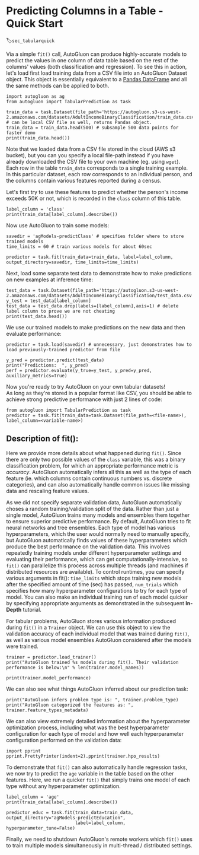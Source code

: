 # Predicting Columns in a Table - Quick Start
:label:`sec_tabularquick`

Via a simple `fit()` call, AutoGluon can produce highly-accurate models to predict the values in one column of data table based on the rest of the columns' values (both classification and regression).
To see this in action, let's load first load training data from a CSV file into an AutoGluon Dataset object. This object is essentially equivalent to a [Pandas DataFrame](https://pandas.pydata.org/pandas-docs/stable/reference/api/pandas.DataFrame.html) and all the same methods can be applied to both. 

```{.python .input}
import autogluon as ag
from autogluon import TabularPrediction as task

train_data = task.Dataset(file_path='https://autogluon.s3-us-west-2.amazonaws.com/datasets/AdultIncomeBinaryClassification/train_data.csv') # can be local CSV file as well, returns Pandas object.
train_data = train_data.head(500) # subsample 500 data points for faster demo
print(train_data.head())
```

Note that we loaded data from a CSV file stored in the cloud (AWS s3 bucket), but you can you specify a local file-path instead if you have already downloaded the CSV file to your own machine (eg. using `wget`).
Each row in the table `train_data` corresponds to a single training example. In this particular dataset, each row corresponds to an individual person, and the columns contain various features reported during a census. 

Let's first try to use these features to predict whether the person's income exceeds 50K or not, which is recorded in the `class` column of this table.

```{.python .input}
label_column = 'class'
print(train_data[label_column].describe())
```

Now use AutoGluon to train some models:

```{.python .input}
savedir = 'agModels-predictClass' # specifies folder where to store trained models
time_limits = 60 # train various models for about 60sec

predictor = task.fit(train_data=train_data, label=label_column, output_directory=savedir, time_limits=time_limits)
```

Next, load some separate test data to demonstrate how to make predictions on new examples at inference time:

```{.python .input}
test_data = task.Dataset(file_path='https://autogluon.s3-us-west-2.amazonaws.com/datasets/AdultIncomeBinaryClassification/test_data.csv')
y_test = test_data[label_column]
test_data = test_data.drop(labels=[label_column],axis=1) # delete label column to prove we are not cheating
print(test_data.head())
```

We use our trained models to make predictions on the new data and then evaluate performance: 

```{.python .input}
predictor = task.load(savedir) # unnecessary, just demonstrates how to load previously-trained predictor from file

y_pred = predictor.predict(test_data)
print("Predictions:  ", y_pred)
perf = predictor.evaluate(y_true=y_test, y_pred=y_pred, auxiliary_metrics=True)
```

Now you're ready to try AutoGluon on your own tabular datasets!   
As long as they're stored in a popular format like CSV, you should be able to achieve strong predictive performance with just 2 lines of code:
```
from autogluon import TabularPrediction as task
predictor = task.fit(train_data=task.Dataset(file_path=<file-name>), label_column=<variable-name>)
```

## Description of fit():

Here we provide more details about what happened during `fit()`. 
Since there are only two possible values of the `class` variable, this was a binary classification problem, for which an appropriate performance metric is *accuracy*.
AutoGluon automatically infers all this as well as the type of each feature (ie. which columns contain continuous numbers vs. discrete categories), and can also automatically handle common issues like missing data and rescaling feature values.


As we did not specify separate validation data, AutoGluon automatically choses a random training/validation split of the data. 
Rather than just a single model, AutoGluon trains many models and ensembles them together to ensure superior predictive performance. 
By default, AutoGluon tries to fit neural networks and tree ensembles.
Each type of model has various hyperparameters, which the user would normally need to manually specify, but AutoGluon automatically finds values of these hyperparameters which produce the best performance on the validation data. This involves repeatedly training models under different hyperparameter settings and evaluating their performance, which can get computationally-intensive, so `fit()` can parallelize this process across multiple threads (and machines if distributed resources are available). To control runtimes, you can specify various arguments in fit(): `time_limits` which stops training new models after the specified amount of time (sec) has passed, `num_trials` which specifies how many hyperparameter configurations to try for each type of model. You can also make an individual training run of each model quicker by specifying appropriate arguments as demonstrated in the subsequent **In-Depth** tutorial.


For tabular problems, AutoGluon stores various information produced during `fit()` in a `Trainer` object.
We can use this object to view the validation accuracy of each individual model that was trained during `fit()`, as well as various model ensembles AutoGluon considered after the models were trained.

```{.python .input}
trainer = predictor.load_trainer()
print("AutoGluon trained %s models during fit(). Their validation performance is below:\n" % len(trainer.model_names))

print(trainer.model_performance)
```

We can also see what things AutoGluon inferred about our prediction task:

```{.python .input}
print("AutoGluon infers problem type is: ", trainer.problem_type)
print("AutoGluon categorized the features as: ", trainer.feature_types_metadata)
```

We can also view extremely detailed information about the hyperparameter optimization process, including what was the best hyperparameter configuration for each type of model and how well each hyperparameter configuration performed on the validation data:

```{.python .input}
import pprint
pprint.PrettyPrinter(indent=2).pprint(trainer.hpo_results)
```

To demonstrate that `fit()` can also automatically handle regression tasks, we now try to predict the `age` variable in the table based on the other features.
Here, we run a quicker `fit()` that simply trains one model of each type without any hyperparameter optimization.

```{.python .input}
label_column = 'age'
print(train_data[label_column].describe())

predictor_educ = task.fit(train_data=train_data, output_directory="agModels-predictEducation", 
                          label=label_column, hyperparameter_tune=False)
```

Finally, we need to shutdown AutoGluon's remote workers which `fit()` uses to train multiple models simultaneously in multi-thread / distributed settings. 
